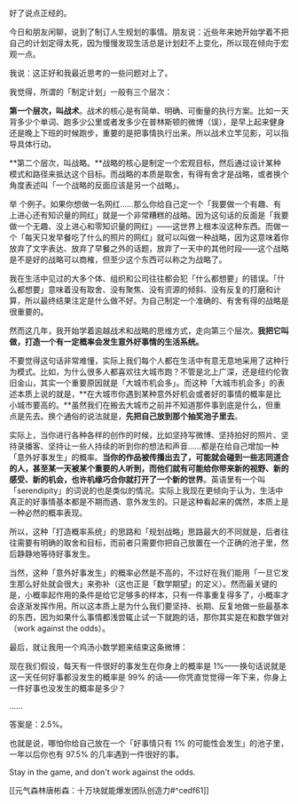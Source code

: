 好了说点正经的。

今日和朋友闲聊，说到了制订人生规划的事情。朋友说：近些年来她开始学着不把自己的计划定得太死，因为慢慢发现生活总是计划赶不上变化，所以现在倾向于宏观一点。

我说：这正好和我最近思考的一些问题对上了。

我觉得，所谓的「制定计划」一般有三个层次：

**第一个层次，叫战术**。战术的核心是有简单、明确、可衡量的执行方案。比如一天背多少个单词、跑多少公里或者发多少在普林斯顿的微博（误），是早上起来健身还是晚上下班的时候跑步，重要的是把事情执行出来。所以战术立竿见影，可以指导具体行动。

**第二个层次，叫战略。**战略的核心是制定一个宏观目标，然后通过设计某种模式和路径来抵达这个目标。而战略的本质是取舍，有得有舍才是战略，或者换个角度表述叫「一个战略的反面应该是另一个战略」。

举 个例子。如果你想做一名网红......那么你给自己定一个「我要做一个有趣、有上进心还有知识量的网红」就是一个非常糟糕的战略。因为这句话的反面是「我要做一个无趣、没上进心和零知识量的网红」——这世界上根本没这种东西。而做一个「每天只发早餐吃了什么的照片的网红」就可以叫做一种战略，因为这意味着你放弃了文字表达、放弃了早餐之外的话题，放弃了一天中的其他时段——这个战略是不是好的战略可以商榷，但至少这个东西可以称之为战略了。

我在生活中见过的大多个体、组织和公司往往都会犯「什么都想要」的错误。「什么都想要」意味着没有取舍、没有聚焦、没有资源的倾斜、没有反复的打磨和计算，所以最终结果注定是什么做不好。为自己制定一个准确的、有舍有得的战略是很重要的。

然而这几年，我开始学着逾越战术和战略的思维方式，走向第三个层次。**我把它叫做，打造一个有一定概率会发生意外好事情的生活系统。**

不要觉得这句话非常难懂，实际上我们每个人都在生活中有意无意地采用了这种行为模式。比如，为什么很多人都喜欢往大城市跑？不管是北上广深，还是纽约伦敦旧金山，其实一个重要原因就是「大城市机会多」。而这种「大城市机会多」的表述本质上说的就是，**在大城市你遇到某种意外好机会或者好的事情的概率是比小城市要高的。**虽然我们在搬去大城市之前并不知道那件事到底是什么，但重点是先去。换个通俗的说法就是，**先把自己放到那个抽奖池子里去**。

实际上，当你进行各种各样的创作的时候，比如坚持写微博、坚持拍好的照片、坚持录播客、坚持让一些人持续的听到你的想法和声音......都是在给自己增加一种「意外好事发生」的概率。**当你的作品被传播出去了，可能就会碰到一些志同道合的人，甚至某一天被某个重要的人听到，而他们就有可能给你带来新的视野、新的感受、新的机会，也许机缘巧合你就打开了一个新的世界**。英语里有一个叫「serendipity」的词说的也是类似的情况。实际上我现在更倾向于认为，生活中真正的好事情基本都是不期而遇、意外发生的。只是这种看起来的偶然，本质上是一种必然的概率表现。

所以，这种「打造概率系统」的思路和「规划战略」思路最大的不同就是，后者往往需要有明确的取舍和目标，而前者只需要你把自己放置在一个正确的池子里，然后静静地等待好事发生。

当然，这种「意外好事发生」的概率必然是不高的，不过好在我们能用「一旦它发生那么好处就会很大」来弥补（这也正是「数学期望」的定义）。然而最关键的是，小概率起作用的条件是给它足够多的样本，只有一件事重复得多了，小概率才会逐渐发挥作用。所以这本质上是为什么我们要坚持、长期、反复地做一些最基本的东西，因为如果什么事情都浅尝辄止试一下就跑的话，那你其实是在和数学做对（work against the odds）。

最后，就让我用一个鸡汤小数学题来结束这条微博：

现在我们假设，每天有一件很好的事发生在你身上的概率是 1%——换句话说就是这一天任何好事都没发生的概率是 99% 的话——你凭直觉觉得一年下来，你身上一件好事也没发生的概率是多少？

......

答案是：2.5%。

也就是说，哪怕你给自己放在一个「好事情只有 1% 的可能性会发生」的池子里，一年以后你也有 97.5% 的几率遇到一件很好的事。

Stay in the game, and don't work against the odds.

[[元气森林唐彬森：十万块就能爆发团队创造力#^cedf61]]